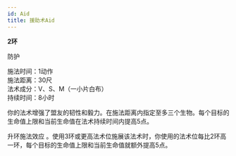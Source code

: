 ```yaml
---
id: Aid
title: 援助术Aid
---
```


**2环**

防护

施法时间：1动作  
施法距离：30尺  
法术成分：V、S、M（一小片白布）  
持续时间：8小时  


你的法术增强了盟友的韧性和毅力。在施法距离内指定至多三个生物。每个目标的生命值上限和当前生命值在法术持续时间内提高5点。

升环施法效应
。使用3环或更高法术位施展该法术时，你使用的法术位每比2环高一环，每个目标的生命值上限和当前生命值就额外提高5点。
